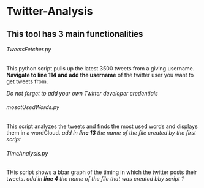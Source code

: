 # Twitter-Analysis
## This tool has 3 main functionalities 


###### TweetsFetcher.py

This python script pulls up the latest 3500 tweets from a giving username. **Navigate to line 114 
and add the username** of the twitter user you want to get tweets from.

_Do not forget to add your own Twitter developer credentials_


###### mosotUsedWords.py

This script analyzes the tweets and finds the most used words and displays them in a wordCloud.
_add in **line 13** the name of the file created by the first script_


###### TimeAnalysis.py

THis script shows a bbar graph of the timing in which the twitter posts their tweets.
_add in **line 4** the name of the file that was created bby script 1_
